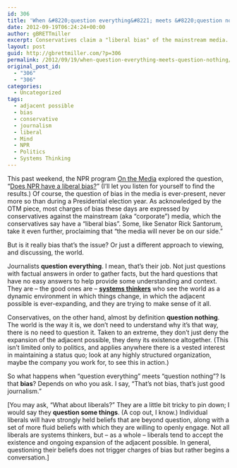 ```yaml
---
id: 306
title: 'When &#8220;question everything&#8221; meets &#8220;question nothing&#8221;'
date: 2012-09-19T06:24:24+00:00
author: gBRETTmiller
excerpt: Conservatives claim a "liberal bias" of the mainstream media. Is it really bias, or just a different way of looking at, and discussing, the world?
layout: post
guid: http://gbrettmiller.com/?p=306
permalink: /2012/09/19/when-question-everything-meets-question-nothing/
original_post_id:
  - "306"
  - "306"
categories:
  - Uncategorized
tags:
  - adjacent possible
  - bias
  - conservative
  - journalism
  - liberal
  - Mind
  - NPR
  - Politics
  - Systems Thinking
---
```

This past weekend, the NPR program [On the Media](http://www.onthemedia.org "WNYC - On the Media") explored the question, &#8220;[Does NPR have a liberal bias?](http://www.onthemedia.org/2012/sep/14/ "This week, a full hour of highlights from our exploration of liberal bias and public media, which we conducted in March of 2011. ")&#8221; (I&#8217;ll let you listen for yourself to find the results.) Of course, the question of bias in the media is ever-present, never more so than during a Presidential election year. As acknowledged by the OTM piece, most charges of bias these days are expressed by conservatives against the mainstream (aka &#8220;corporate&#8221;) media, which the conservatives say have a &#8220;liberal bias&#8221;. Some, like Senator Rick Santorum, take it even further, proclaiming that &#8220;the media will never be on our side.&#8221;

But is it really bias that&#8217;s the issue? Or just a different approach to viewing, and discussing, the world.

<!--more-->

Journalists **question everything**. I mean, that&#8217;s their job. Not just questions with factual answers in order to gather facts, but the hard questions that have no easy answers to help provide some understanding and context. They are &#8211; the good ones are &#8211; **[systems thinkers](http://en.wikipedia.org/wiki/Systems_thinking "wikipedia - Systems Thinking")** who see the world as a dynamic environment in which things change, in which the adjacent possible is ever-expanding, and they are trying to make sense of it all.

Conservatives, on the other hand, almost by definition **question nothing**. The world is the way it is, we don&#8217;t need to understand why it&#8217;s that way, there is no need to question it. Taken to an extreme, they don&#8217;t just deny the expansion of the adjacent possible, they deny its existence altogether. (This isn&#8217;t limited only to politics, and applies anywhere there is a vested interest in maintaining a status quo; look at any highly structured organization, maybe the company you work for, to see this in action.)

So what happens when &#8220;question everything&#8221; meets &#8220;question nothing&#8221;? Is that **bias**? Depends on who you ask. I say, &#8220;That&#8217;s not bias, that&#8217;s just good journalism.&#8221;

[You may ask, &#8220;What about liberals?&#8221; They are a little bit tricky to pin down; I would say they **question some things**. (A cop out, I know.) Individual liberals will have strongly held beliefs that are beyond question, along with a set of more fluid beliefs with which they are willing to openly engage. Not all liberals are systems thinkers, but &#8211; as a whole &#8211; liberals tend to accept the existence and ongoing expansion of the adjacent possible. In general, questioning their beliefs does not trigger charges of bias but rather begins a conversation.]